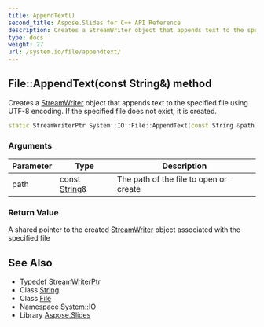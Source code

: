 ```yaml
---
title: AppendText()
second_title: Aspose.Slides for C++ API Reference
description: Creates a StreamWriter object that appends text to the specified file using UTF-8 encoding. If the specified file does not exist, it is created.
type: docs
weight: 27
url: /system.io/file/appendtext/
---
```

## File::AppendText(const String\&) method


Creates a [StreamWriter](../../streamwriter/) object that appends text to the specified file using UTF-8 encoding. If the specified file does not exist, it is created.

```cpp
static StreamWriterPtr System::IO::File::AppendText(const String &path)
```


### Arguments

| Parameter | Type | Description |
| --- | --- | --- |
| path | const [String](../../../system/string/)\& | The path of the file to open or create |

### Return Value

A shared pointer to the created [StreamWriter](../../streamwriter/) object associated with the specified file

## See Also

* Typedef [StreamWriterPtr](../../../system/streamwriterptr/)
* Class [String](../../../system/string/)
* Class [File](../)
* Namespace [System::IO](../../)
* Library [Aspose.Slides](../../../)